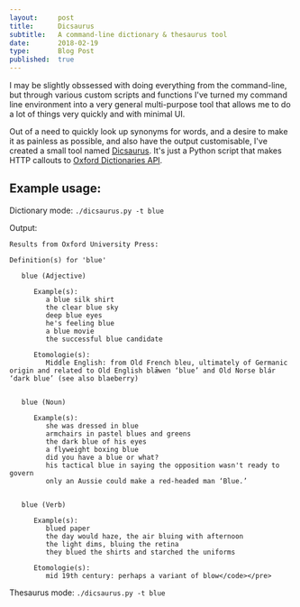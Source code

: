 ```yaml
---
layout:     post
title:      Dicsaurus
subtitle:   A command-line dictionary & thesaurus tool
date:       2018-02-19
type:       Blog Post
published:  true
---
```


I may be slightly obssessed with doing everything from the command-line, but through various custom scripts and
functions I've turned my command line environment into a very general multi-purpose tool that allows me to do a lot
of things very quickly and with minimal UI.

Out of a need to quickly look up synonyms for words, and a desire to make it as painless as possible, and also have the
output customisable, I've created a small tool named [Dicsaurus](https://github.com/robinrob/dicsaurus). It's just a
Python script that makes HTTP callouts to [Oxford Dictionaries API](https://developer.oxforddictionaries.com/).

## Example usage:
Dictionary mode: `./dicsaurus.py -t blue`

Output:

```
Results from Oxford University Press:

Definition(s) for 'blue'

   blue (Adjective)

      Example(s):
         a blue silk shirt
         the clear blue sky
         deep blue eyes
         he's feeling blue
         a blue movie
         the successful blue candidate

      Etomologie(s):
         Middle English: from Old French bleu, ultimately of Germanic origin and related to Old English blǣwen ‘blue’ and Old Norse blár ‘dark blue’ (see also blaeberry)


   blue (Noun)

      Example(s):
         she was dressed in blue
         armchairs in pastel blues and greens
         the dark blue of his eyes
         a flyweight boxing blue
         did you have a blue or what?
         his tactical blue in saying the opposition wasn't ready to govern
         only an Aussie could make a red-headed man ‘Blue.’


   blue (Verb)

      Example(s):
         blued paper
         the day would haze, the air bluing with afternoon
         the light dims, bluing the retina
         they blued the shirts and starched the uniforms

      Etomologie(s):
         mid 19th century: perhaps a variant of blow</code></pre>
```

Thesaurus mode: `./dicsaurus.py -t blue`

